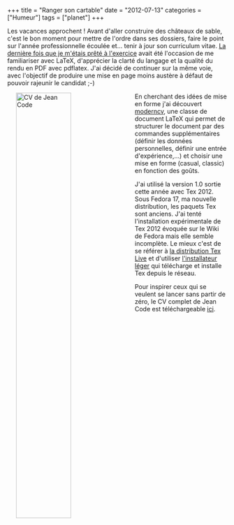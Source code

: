 +++
title = "Ranger son cartable"
date = "2012-07-13"
categories = ["Humeur"]
tags = ["planet"]
+++

Les vacances approchent ! Avant d'aller construire des châteaux de sable, c'est
le bon moment pour mettre de l'ordre dans ses dossiers, faire le point sur
l'année professionnelle écoulée et... tenir à jour son curriculum vitae. [La
dernière fois que je m'étais prêté à
l'exercice](http://blogduyax.madyanne.fr/index.php?article25/decouvrir-latex)
avait été l'occasion de me familiariser avec LaTeX, d'apprécier la clarté du
langage et la qualité du rendu en PDF avec pdflatex. J'ai décidé de continuer
sur la même voie, avec l'objectif de produire une mise en page moins austère
à défaut de pouvoir rajeunir le candidat ;-)

 <img src="/images/06x/trollface_cv.png" width="50%" height="50%" alt="CV
de Jean Code" style="float:left; margin: 0px 20px;" /> En cherchant des idées
de mise en forme j'ai découvert [moderncv](http://www.ctan.org/pkg/moderncv),
une classe de document LaTeX qui permet de structurer le document par des
commandes supplémentaires (définir les données personnelles, définir une
entrée d'expérience,...) et choisir une mise en forme (casual, classic) en
fonction des goûts.

J'ai utilisé la version 1.0 sortie cette année avec Tex 2012. Sous Fedora 17,
ma nouvelle distribution, les paquets Tex sont anciens. J'ai tenté
l'installation expérimentale de Tex 2012 évoquée sur le Wiki de Fedora mais
elle semble incomplète. Le mieux c'est de se référer à [la distribution Tex
Live](http://www.tug.org/texlive/) et d'utiliser [l'installateur
léger](http://www.tug.org/texlive/acquire-netinstall.html) qui télécharge et
installe Tex depuis le réseau.


Pour inspirer ceux qui se veulent se lancer sans partir de zéro, le CV complet
de Jean Code est téléchargeable [ici](/documents/moderncv.zip).
